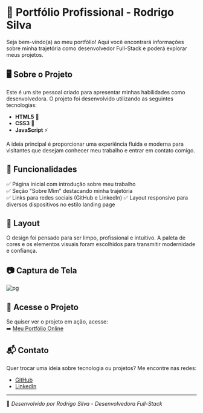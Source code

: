 # 🚀 Portfólio Profissional - Rodrigo Silva

Seja bem-vindo(a) ao meu portfólio! Aqui você encontrará informações sobre minha trajetória como desenvolvedor Full-Stack e poderá explorar meus projetos.

## 🖥️ Sobre o Projeto

Este é um site pessoal criado para apresentar minhas habilidades como desenvolvedora. O projeto foi desenvolvido utilizando as seguintes tecnologias:

- **HTML5** 📄  
- **CSS3** 🎨  
- **JavaScript** ⚡  

A ideia principal é proporcionar uma experiência fluida e moderna para visitantes que desejam conhecer meu trabalho e entrar em contato comigo.

## 📌 Funcionalidades

✅ Página inicial com introdução sobre meu trabalho  
✅ Seção "Sobre Mim" destacando minha trajetória  
✅ Links para redes sociais (GitHub e LinkedIn)
✅ Layout responsivo para diversos dispositivos no estilo landing page 

## 🎨 Layout

O design foi pensado para ser limpo, profissional e intuitivo. A paleta de cores e os elementos visuais foram escolhidos para transmitir modernidade e confiança.

## 📷 Captura de Tela

![pg](https://github.com/user-attachments/assets/855aa96a-5d8c-45c4-8450-5d370e4606a4)

## 🔗 Acesse o Projeto

Se quiser ver o projeto em ação, acesse:  
➡️ [Meu Portfólio Online](https://seu-portfolio-link-aqui.com)

## 📬 Contato

Quer trocar uma ideia sobre tecnologia ou projetos? Me encontre nas redes:

- [GitHub](https://github.com/rsprogrammerbr)  
- [LinkedIn]([https://www.linkedin.com/in/karina-araujo-financeiro-tecnologia/](https://www.linkedin.com/in/rodrigo-silva-180538174/))  

---

📌 *Desenvolvido por Rodrigo Silva - Desenvolvedora Full-Stack*  
